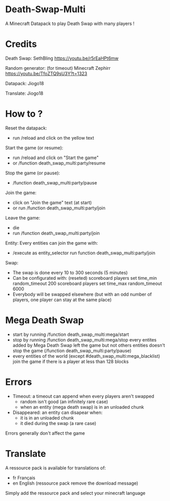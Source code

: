 # Death-Swap-Multi
A Minecraft Datapack to play Death Swap with many players !

# Credits
Death Swap:
SethBling
https://youtu.be/r5rEaHPt6mw

Random generator: (for timeout)
Minecraft Zephirr
https://youtu.be/TfoZTQ9sU3Y?t=1323

Datapack:
Jiogo18

Translate:
Jiogo18


# How to ?
Reset the datapack:
- run /reload and click on the yellow text

Start the game (or resume):
- run /reload and click on "Start the game"
- or /function death_swap_multi:party/resume

Stop the game (or pause):
- /function death_swap_multi:party/pause

Join the game:
- click on "Join the game" text (at start)
- or run /function death_swap_multi:party/join

Leave the game:
- die
- run /function death_swap_multi:party/join

Entity:
Every entities can join the game with:
- /execute as entity_selector run function death_swap_multi:party/join

Swap:
- The swap is done every 10 to 300 seconds (5 minutes)
- Can be configurated with: (reseted)
	scoreboard players set time_min random_timeout 200
	scoreboard players set time_max random_timeout 6000
- Everybody will be swapped elsewhere (but with an odd number of players, one player can stay at the same place)


# Mega Death Swap
- start by running /function death_swap_multi:mega/start
- stop by running /function death_swap_multi:mega/stop
	every entites added by Mega Death Swap left the game but not others entities
	doesn't stop the game (/function death_swap_multi:party/pause)
- every entities of the world (except #death_swap_multi:mega_blacklist) join the game if there is a player at less than 128 blocks


# Errors
- Timeout: a timeout can append when every players aren't swapped
	- random isn't good (an infinitely rare case)
	- when an entity (mega death swap) is in an unloaded chunk
- Disappeared: an entity can disapear when:
	- it is in an unloaded chunk
	- it died during the swap (a rare case)

Errors generally don't affect the game


# Translate
A ressource pack is available for translations of:
- fr Français
- en English (ressource pack remove the download message)

Simply add the ressource pack and select your minecraft language
